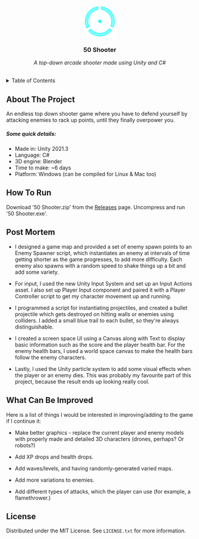 <br/>
<div align="center">
  <img src="icon.png" alt="Logo" width="80" height="80">
  <h3 align="center">50 Shooter</h3>
  <p align="center"><i>A top-down arcade shooter made using Unity and C#</i></p>
</div>
</br>
<details>
  <summary>Table of Contents</summary>
  <ol>
    <li><a href="#about-the-project">About The Project</a></li>
    <li><a href="#how-to-run">How To Run</a></li>
    <li><a href="#how-to-run">What Can Be Improved</a></li>
    <li><a href="#license">License</a></li>
  </ol>
</details>

## About The Project

An endless top down shooter game where you have to defend yourself by attacking enemies to rack up points, until they finally overpower you. 

##### Some quick details:

- Made in: Unity 2021.3
- Language: C#
- 3D engine: Blender
- Time to make: ~6 days
- Platform: Windows (can be compiled for Linux & Mac too)

## How To Run
Download '50 Shooter.zip' from the [Releases](https://github.com/ArcticKangaroo/50-Shooter/releases/) page. Uncompress and run '50 Shooter.exe'.

## Post Mortem
- I designed a game map and provided a set of enemy spawn points to an Enemy Spawner script, which instantiates an enemy at intervals of time getting shorter as the game progresses, to add more difficulty. Each enemy also spawns with a random speed to shake things up a bit and add some variety.

- For input, I used the new Unity Input System and set up an Input Actions asset. I also set up Player Input component and paired it with a Player Controller script to get my character movement up and running.

- I programmed a script for instantiating projectiles, and created a bullet projectile which gets destroyed on hitting walls or enemies using colliders. I added a small blue trail to each bullet, so they're always distinguishable.

- I created a screen space UI using a Canvas along with Text to display basic information such as the score and the player health bar. For the enemy health bars, I used a world space canvas to make the health bars follow the enemy characters.

- Lastly, I used the Unity particle system to add some visual effects when the player or an enemy dies. This was probably my favourite part of this project, because the result ends up looking really cool.


## What Can Be Improved
Here is a list of things I would be interested in improving/adding to the game if I continue it:

- Make better graphics - replace the current player and enemy models with properly made and detailed 3D characters (drones, perhaps? Or robots?)

- Add XP drops and health drops.

- Add waves/levels, and having randomly-generated varied maps.

- Add more variations to enemies.

- Add different types of attacks, which the player can use (for example, a flamethrower.)

## License
Distributed under the MIT License. See `LICENSE.txt` for more information.

